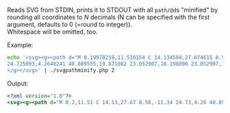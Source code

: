 Reads SVG from STDIN, prints it to STDOUT with all `path/@d`s "minified" by rounding all coordinates to *N* decimals (N can be specified with the first argument, defaults to 0 (=round to integer)).   
Whitespace will be omitted, too.

Example:
```bash
echo '<svg><g><path d="M 0.19970259,11.510154 C 14.134584,27.674615 8.560631,-11.343034\   
24.725093,4.2640241 40.889555,19.871082 23.052907,18.198896 23.052907,18.198896" />\   
</g></svg>' | ./svgpathminify.php 2 
```

Output:
```xml
<?xml version="1.0"?>
<svg><g><path d="M 0.2,11.51 C 14.13,27.67 8.56,-11.34 24.73,4.26 40.89,19.87 23.05,18.2 23.05,18.2"/></g></svg>```

